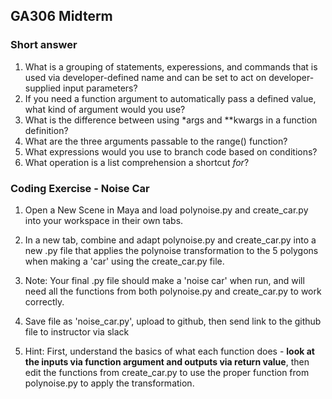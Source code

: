 ## GA306 Midterm

### Short answer

1. What is a grouping of statements, experessions, and commands that is used via developer-defined name and can be set to act on developer-supplied input parameters?
1. If you need a function argument to automatically pass a defined value, what kind of argument would you use?
1. What is the difference between using \*args and \**kwargs in a function definition?
1. What are the three arguments passable to the range() function?
1. What expressions would you use to branch code based on conditions?
1. What operation is a list comprehension a shortcut *for*?

### Coding Exercise - Noise Car

1. Open a New Scene in Maya and load polynoise.py and create_car.py into your workspace in their own tabs.

1. In a new tab, combine and adapt polynoise.py and create_car.py into a new .py file that applies the polynoise transformation to the 5 polygons when making a 'car' using the create_car.py file.

1. Note: Your final .py file should make a 'noise car' when run, and will need all the functions from both polynoise.py and create_car.py to work correctly.

1. Save file as 'noise_car.py', upload to github, then send link to the github file to instructor via slack

1. Hint: First, understand the basics of what each function does - **look at the inputs via function argument and outputs via return value**, then edit the functions from create_car.py to use the proper function from polynoise.py to apply the transformation.
